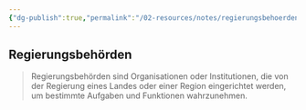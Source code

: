 ```yaml
---
{"dg-publish":true,"permalink":"/02-resources/notes/regierungsbehoerden/","tags":["BWL"],"noteIcon":"","updated":"2025-07-12T13:31:41.314+02:00"}
---
```


## Regierungsbehörden 


> Regierungsbehörden sind Organisationen oder Institutionen, die von der Regierung eines Landes oder einer Region eingerichtet werden, um bestimmte Aufgaben und Funktionen wahrzunehmen.